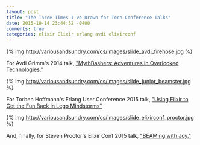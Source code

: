 ```yaml
---
layout: post
title: "The Three Times I've Drawn for Tech Conference Talks"
date: 2015-10-14 23:44:52 -0400
comments: true
categories: elixir Elixir erlang avdi elixirconf
---
```


{% img http://variousandsundry.com/cs/images/slide_avdi_firehose.jpg %}

For Avdi Grimm's 2014 talk, ["MythBashers: Adventures in Overlooked Technologies."](https://www.youtube.com/watch?v=jsXK11f4yE0&feature=youtu.be&t=927)

{% img http://variousandsundry.com/cs/images/slide_junior_beamster.jpg %}
    
For Torben Hoffmann's Erlang User Conference 2015 talk, ["Using Elixir to Get the Fun Back in Lego Mindstorms"](https://vimeo.com/132719069)

{% img http://variousandsundry.com/cs/images/slide_elixirconf_proctor.jpg %}

And, finally, for Steven Proctor's Elixir Conf 2015 talk, ["BEAMing with Joy."](https://www.youtube.com/watch?v=g7C7ai96wLY)


